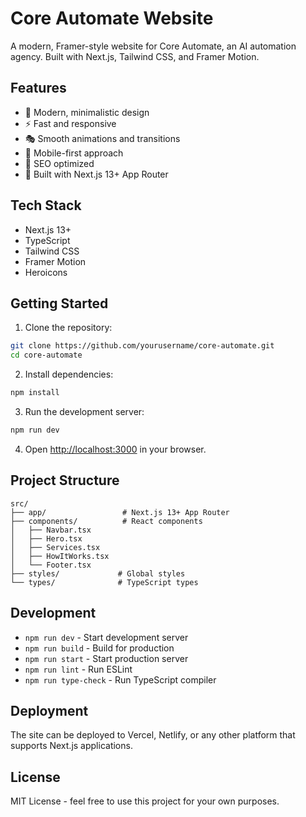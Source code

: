 # Core Automate Website

A modern, Framer-style website for Core Automate, an AI automation agency. Built with Next.js, Tailwind CSS, and Framer Motion.

## Features

- 🎨 Modern, minimalistic design
- ⚡ Fast and responsive
- 🎭 Smooth animations and transitions
- 📱 Mobile-first approach
- 🎯 SEO optimized
- 🚀 Built with Next.js 13+ App Router

## Tech Stack

- Next.js 13+
- TypeScript
- Tailwind CSS
- Framer Motion
- Heroicons

## Getting Started

1. Clone the repository:
```bash
git clone https://github.com/yourusername/core-automate.git
cd core-automate
```

2. Install dependencies:
```bash
npm install
```

3. Run the development server:
```bash
npm run dev
```

4. Open [http://localhost:3000](http://localhost:3000) in your browser.

## Project Structure

```
src/
├── app/                 # Next.js 13+ App Router
├── components/          # React components
│   ├── Navbar.tsx
│   ├── Hero.tsx
│   ├── Services.tsx
│   ├── HowItWorks.tsx
│   └── Footer.tsx
├── styles/             # Global styles
└── types/              # TypeScript types
```

## Development

- `npm run dev` - Start development server
- `npm run build` - Build for production
- `npm run start` - Start production server
- `npm run lint` - Run ESLint
- `npm run type-check` - Run TypeScript compiler

## Deployment

The site can be deployed to Vercel, Netlify, or any other platform that supports Next.js applications.

## License

MIT License - feel free to use this project for your own purposes. 